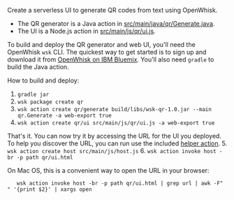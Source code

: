 Create a serverless UI to generate QR codes from text using OpenWhisk.

* The QR generator is a Java action in [src/main/java/qr/Generate.java](src/main/java/qr/Generate.java).
* The UI is a Node.js action in [src/main/js/qr/ui.js](src/main/js/qr/ui.js).

To build and deploy the QR generator and web UI, you'll need the OpenWhisk `wsk` CLI.
The quickest way to get started is to sign up and download it from [OpenWhisk on IBM Bluemix](https://ibm.biz/openwhisk).
You'll also need `gradle` to build the Java action.

How to build and deploy:
  1. `gradle jar`
  2. `wsk package create qr`
  3. `wsk action create qr/generate build/libs/wsk-qr-1.0.jar --main qr.Generate -a web-export true`
  4. `wsk action create qr/ui src/main/js/qr/ui.js -a web-export true`

That's it. You can now try it by accessing the URL for the UI you deployed.
To help you discover the URL, you can run use the included [helper action](src/main/js/host.js).
  5. `wsk action create host src/main/js/host.js`
  6. `wsk action invoke host -br -p path qr/ui.html`
  
On Mac OS, this is a convenient way to open the URL in your browser:
```
   wsk action invoke host -br -p path qr/ui.html | grep url | awk -F" " '{print $2}' | xargs open
```

